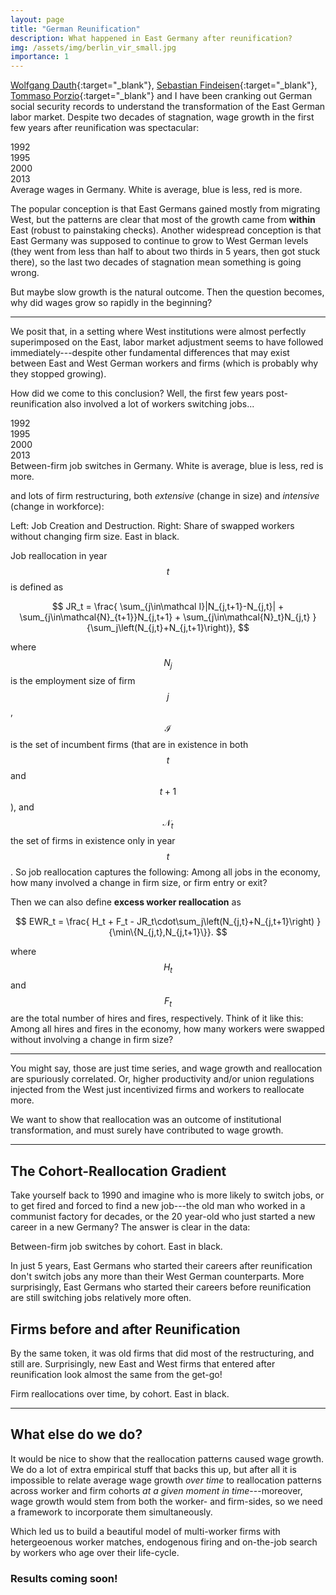 ```yaml
---
layout: page
title: "German Reunification"
description: What happened in East Germany after reunification?
img: /assets/img/berlin_vir_small.jpg
importance: 1
---
```


[Wolfgang Dauth](https://sites.google.com/site/dauthecon/){:target="\_blank"}, [Sebastian Findeisen](https://sebastian-findeisen.com/){:target="\_blank"}, [Tommaso Porzio](https://sites.google.com/view/tommaso-porzio/home){:target="\_blank"} and I have been cranking out German social security records to understand the transformation of the East German labor market. Despite two decades of stagnation, wage growth in the first few years after reunification was spectacular:

<div class="row">
    <div class="col-sm-3 mt-3 mt-md-0">
        <img class="img-fluid rounded z-depth-1" src="{{ '/assets/img/germany/wage1992.png' | relative_url }}" alt="" title="German Wages 1992" />
        <figcaption class="figure-caption text-center">1992</figcaption>
    </div>
    <div class="col-sm-3 mt-3 mt-md-0">
        <img class="img-fluid rounded z-depth-1" src="{{ '/assets/img/germany/wage1995.png' | relative_url }}" alt="" title="German Wages 1995"/>
        <figcaption class="figure-caption text-center">1995</figcaption>
    </div>
    <div class="col-sm-3 mt-3 mt-md-0">
        <img class="img-fluid rounded z-depth-1" src="{{ '/assets/img/germany/wage2000.png' | relative_url }}" alt="" title="German Wages 2000"/>
        <figcaption class="figure-caption text-center">2000</figcaption>
    </div>
    <div class="col-sm-3 mt-3 mt-md-0">
        <img class="img-fluid rounded z-depth-1" src="{{ '/assets/img/germany/wage2013.png' | relative_url }}" alt="" title="German Wages 2013"/>
        <figcaption class="figure-caption text-center">2013</figcaption>
    </div>
</div>
<div class="caption">
    Average wages in Germany. White is average, blue is less, red is more.
</div>

The popular conception is that East Germans gained mostly from migrating West, but the patterns are clear that most of the growth came from **within** East (robust to painstaking checks). Another widespread conception is that East Germany was supposed to continue to grow to West German levels (they went from less than half to about two thirds in 5 years, then got stuck there), so the last two decades of stagnation mean something is going wrong.

But maybe slow growth is the natural outcome. Then the question becomes, why did wages grow so rapidly in the beginning?

<hr>

We posit that, in a setting where West institutions were almost perfectly superimposed on the East, labor market adjustment seems to have followed immediately---despite other fundamental differences that may exist between East and West German workers and firms (which is probably why they stopped growing). 

How did we come to this conclusion? Well, the first few years post-reunification also involved a lot of workers switching jobs...

<div class="row">
    <div class="col-sm-3 mt-3 mt-md-0">
        <img class="img-fluid rounded z-depth-1" src="{{ '/assets/img/germany/move1992.png' | relative_url }}" alt="" title="Job-to-Job Switches 1992"/>
        <figcaption class="figure-caption text-center">1992</figcaption>
    </div>
    <div class="col-sm-3 mt-3 mt-md-0">
        <img class="img-fluid rounded z-depth-1" src="{{ '/assets/img/germany/move1995.png' | relative_url }}" alt="" title="Job-to-Job Switches 1995"/>
        <figcaption class="figure-caption text-center">1995</figcaption>
    </div>
    <div class="col-sm-3 mt-3 mt-md-0">
        <img class="img-fluid rounded z-depth-1" src="{{ '/assets/img/germany/move2000.png' | relative_url }}" alt="" title="Job-to-Job Switches 2000"/>
        <figcaption class="figure-caption text-center">2000</figcaption>
    </div>
    <div class="col-sm-3 mt-3 mt-md-0">
        <img class="img-fluid rounded z-depth-1" src="{{ '/assets/img/germany/move2013.png' | relative_url }}" alt="" title="Job-to-Job Switches 2013"/>
        <figcaption class="figure-caption text-center">2013</figcaption>
    </div>
</div>
<div class="caption">
    Between-firm job switches in Germany. White is average, blue is less, red is more.
</div>

and lots of firm restructuring, both *extensive* (change in size) and *intensive* (change in workforce):

<div class="row">
    <div class="col-sm mt-3 mt-md-0">
        <img class="img-fluid rounded z-depth-1" src="{{ '/assets/img/germany/jobrealloc.png' | relative_url }}" alt="" title="Job Reallocation"/>
    </div>
    <div class="col-sm mt-3 mt-md-0">
        <img class="img-fluid rounded z-depth-1" src="{{ '/assets/img/germany/exwrealloc.png' | relative_url }}" alt="" title="Excess Worker Reallocation"/>
    </div>
</div>
<div class="caption">
    Left: Job Creation and Destruction. Right: Share of swapped workers without changing firm size. East in black.
</div>

Job reallocation in year $$t$$ is defined as

$$
    JR_t = \frac{
    \sum_{j\in\mathcal I}|N_{j,t+1}-N_{j,t}|
     + \sum_{j\in\mathcal{N}_{t+1}}N_{j,t+1}
     + \sum_{j\in\mathcal{N}_t}N_{j,t}
     }
    {\sum_j\left(N_{j,t}+N_{j,t+1}\right)}, 
$$

where $$N_j$$ is the employment size of firm $$j$$, $$\mathcal{I}$$ is the set of incumbent firms (that are in existence in both $$t$$ and $$t+1$$), and $$\mathcal{N}_t$$ the set of firms in existence only in year $$t$$. So job reallocation captures the following: Among all jobs in the economy, how many involved a change in firm size, or firm entry or exit? 

Then we can also define **excess worker reallocation** as

$$
    EWR_t = \frac{
    H_t + F_t - JR_t\cdot\sum_j\left(N_{j,t}+N_{j,t+1}\right)
     }
    {\min\{N_{j,t},N_{j,t+1}\}}.
$$

where $$H_t$$ and $$F_t$$ are the total number of hires and fires, respectively. Think of it like this: Among all hires and fires in the economy, how many workers were swapped without involving a change in firm size?

<hr>

You might say, those are just time series, and wage growth and reallocation are spuriously correlated. Or, higher productivity and/or union regulations injected from the West just incentivized firms and workers to reallocate more.

We want to show that reallocation was an outcome of institutional transformation, and must surely have contributed to wage growth. 

<hr>

## The Cohort-Reallocation Gradient

Take yourself back to 1990 and imagine who is more likely to switch jobs, or to get fired and forced to find a new job---the old man who worked in a communist factory for decades, or the 20 year-old who just started a new career in a new Germany? The answer is clear in the data:

<div class="row">
    <div class="col-sm mt mt-md-0">
        <img class="img-fluid rounded z-depth-1" src="{{ '/assets/img/germany/wcohorts.png' | relative_url }}" alt="" title="Job-to-Job Switches by Cohort"/>
    </div>
</div>
<div class="caption">
    Between-firm job switches by cohort. East in black.
</div>

In just 5 years, East Germans who started their careers after reunification don't switch jobs any more than their West German counterparts. More surprisingly, East Germans who started their careers before reunification are still switching jobs relatively more often.

## Firms before and after Reunification

By the same token, it was old firms that did most of the restructuring, and still are. Surprisingly, new East and West firms that entered after reunification look almost the same from the get-go!

<div class="row">
    <div class="col-sm mt mt-md-0">
        <img class="img-fluid rounded z-depth-1" src="{{ '/assets/img/germany/fcohorts.png' | relative_url }}" alt="" title="Firm Restructuring by Cohort"/>
    </div>
</div>
<div class="caption">
    Firm reallocations over time, by cohort. East in black.
</div>

<hr>

## What else do we do?

It would be nice to show that the reallocation patterns caused wage growth. We do a lot of extra empirical stuff that backs this up, but after all it is impossible to relate average wage growth *over time* to reallocation patterns across worker and firm cohorts *at a given moment in time*---moreover, wage growth would stem from both the worker- and firm-sides, so we need a framework to incorporate them simultaneously. 

Which led us to build a beautiful model of multi-worker firms with hetergeoenous worker matches, endogenous firing and on-the-job search by workers who age over their life-cycle.

### **Results coming soon!**

<!--
The code is simple.
Just wrap your images with `<div class="col-sm">` and place them inside `<div class="row">` (read more about the <a href="https://getbootstrap.com/docs/4.4/layout/grid/" target="_blank">Bootstrap Grid</a> system).
To make images responsive, add `img-fluid` class to each; for rounded corners and shadows use `rounded` and `z-depth-1` classes.
Here's the code for the last row of images above:
-->